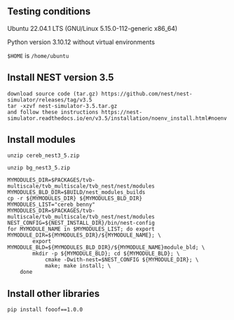 ## Testing conditions
Ubuntu 22.04.1 LTS (GNU/Linux 5.15.0-112-generic x86_64)

Python version 3.10.12 without virtual environments

`$HOME` is `/home/ubuntu`

## Install NEST version 3.5

```
download source code (tar.gz) https://github.com/nest/nest-simulator/releases/tag/v3.5
tar -xzvf nest-simulator-3.5.tar.gz
and follow these instructions https://nest-simulator.readthedocs.io/en/v3.5/installation/noenv_install.html#noenv
```


## Install modules

```
unzip cereb_nest3_5.zip

unzip bg_nest3_5.zip
```
```
MYMODULES_DIR=$PACKAGES/tvb-multiscale/tvb_multiscale/tvb_nest/nest/modules
MYMODULES_BLD_DIR=$BUILD/nest_modules_builds
cp -r ${MYMODULES_DIR} ${MYMODULES_BLD_DIR}
MYMODULES_LIST="cereb_benny"
MYMODULES_DIR=$PACKAGES/tvb-multiscale/tvb_multiscale/tvb_nest/nest/modules
NEST_CONFIG=${NEST_INSTALL_DIR}/bin/nest-config
for MYMODULE_NAME in $MYMODULES_LIST; do export MYMODULE_DIR=${MYMODULES_DIR}/${MYMODULE_NAME}; \
        export MYMODULE_BLD=${MYMODULES_BLD_DIR}/${MYMODULE_NAME}module_bld; \
        mkdir -p ${MYMODULE_BLD}; cd ${MYMODULE_BLD}; \
            cmake -Dwith-nest=$NEST_CONFIG ${MYMODULE_DIR}; \
            make; make install; \
    done
```
## Install other libraries
`pip install fooof==1.0.0`

